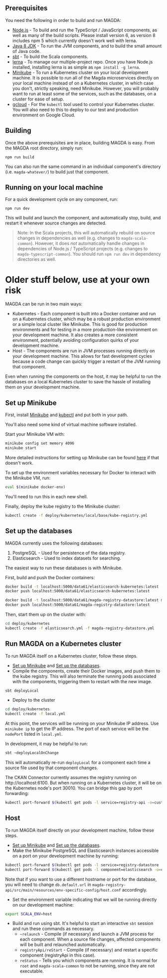 ## Prerequisites

You need the following in order to build and run MAGDA:

* [Node.js](https://nodejs.org/en/) - To build and run the TypeScript / JavaScript components, as well as many of the build scripts.  Please install version 6, as version 8 includes npm 5 which currently doesn't work well with lerna.
* [Java 8 JDK](http://www.oracle.com/technetwork/java/javase/downloads/jdk8-downloads-2133151.html) - To run the JVM components, and to build the small amount of Java code.
* [sbt](http://www.scala-sbt.org/) - To build the Scala components.
* [lerna](https://lernajs.io/) - To manage our multiple-project repo.  Once you have Node.js installed, installing lerna is as simple as `npm install -g lerna`.
* [Minikube](https://github.com/kubernetes/minikube) - To run a Kubernetes cluster on your local development machine.  It is possible to run all of the Magda microservices directly on your local machine instead of on a Kubernetes cluster, in which case you don't, strictly speaking, need Minikube.  However, you will probably want to run at least some of the services, such as the databases, on a cluster for ease of setup.
* [gcloud](https://cloud.google.com/sdk/gcloud/) - For the `kubectl` tool used to control your Kubernetes cluster.  You will also need to this to deploy to our test and production environment on Google Cloud.

## Building

Once the above prerequisites are in place, building MAGDA is easy.  From the MAGDA root directory, simply run:

```
npm run build
```

You can also run the same command in an individual component's directory (i.e. `magda-whatever/`) to build just that component.

## Running on your local machine

For a quick development cycle on any component, run:

```
npm run dev
```

This will build and launch the component, and automatically stop, build, and restart it whenever source changes are detected.

> Note: In the Scala projects, this will automatically rebuild on source changes in dependencies as well (e.g. changes to `magda-scala-common`).  However, it does _not_ automatically handle changes in dependencies of Node.js / TypeScript projects (e.g. changes to `magda-typescript-common`).  You should run `npm run dev` in dependency directories as well.

# Older stuff below, use at your own risk

MAGDA can be run in two main ways:

* Kubernetes - Each component is built into a Docker container and run on a Kubernetes cluster, which may be a robust production environment or a simple local cluster like Minikube.  This is good for production environments and for testing in a more production-like environment on your development machine.  It also creates a more consistent environment, potentially avoiding configuration quirks of your development machine.
* Host - The components are run in JVM processes running directly on your development machine.  This allows for fast development cycles because a code change can quickly trigger a restart of the JVM running that component. 

Even when running the components on the host, it may be helpful to run the databases on a local Kubernetes cluster to save the hassle of installing them on your development machine.

## Set up Minikube

First, install [Minikube](https://github.com/kubernetes/minikube/releases) and [kubectl](https://kubernetes.io/docs/user-guide/prereqs/) and put both in your path.

You'll also need some kind of virtual machine software installed.

Start your Minikube VM with:

```bash
minikube config set memory 4096
minikube start
```

More detailed instructions for setting up Minikube can be found [here](https://github.com/kubernetes/minikube) if that doesn't work.

To set up the environment variables necessary for Docker to interact with the Minikube VM, run:

```bash
eval $(minikube docker-env)
```

You'll need to run this in each new shell.

Finally, deploy the kube registry to the Minikube cluster:

```bash
kubectl create -f deploy/kubernetes/local/base/kube-registry.yml
```

## Set up the databases

MAGDA currently uses the following databases:

1. PostgreSQL - Used for persistence of the data registry.
2. Elasticsearch - Used to index datasets for searching.

The easiest way to run these databases is with Minikube.

First, build and push the Docker containers:

```bash
docker build -t localhost:5000/data61/elasticsearch-kubernetes:latest -f deploy/docker/elasticsearch-kubernetes.dockerfile deploy/docker
docker push localhost:5000/data61/elasticsearch-kubernetes:latest

docker build -t localhost:5000/data61/magda-registry-datastore:latest magda-registry-datastore
docker push localhost:5000/data61/magda-registry-datastore:latest
```

Then, start them up on the cluster with:

```bash
cd deploy/kubernetes
kubectl create -f elasticsearch.yml -f magda-registry-datastore.yml
```

## Run MAGDA on a Kubernetes cluster

To run MAGDA itself on a Kubernetes cluster, follow these steps.

* [Set up Minikube](#set-up-minikube) and [Set up the databases](#set-up-the-databases).
* Compile the components, create their Docker images, and push them to the kube registry.  This will also terminate the running pods associated with the components, triggering them to restart with the new image.

```bash
sbt deployLocal
```

* Deploy to the cluster
 
```bash
cd deploy/kubernetes
kubectl create -f local.yml
```

At this point, the services will be running on your Minikube IP address.  Use `minikube ip` to get the IP address.  The port of each service will be the `nodePort` listed in `local.yml`.

In development, it may be helpful to run:

```bash
sbt ~deployLocalOnChange
```

This will automatically re-run `deployLocal` for a component each time a source file used by that component changes. 

The CKAN Connector currently assumes the registry running on http://localhost:6100.  But when running on a Kubernetes cluster, it will be on the Kubernetes node's port 30010.  You can bridge this gap by port forwarding:

```bash
kubectl port-forward $(kubectl get pods -l service=registry-api -o=custom-columns=NAME:.metadata.name --no-headers) 6100:80 > /dev/null &
```

## Host

To run MAGDA itself directly on your development machine, follow these steps.

* [Set up Minikube](#set-up-minikube) and [Set up the databases](#set-up-the-databases).
* Make the Minikube PostgreSQL and Elasticsearch instances accessible on a port on your development machine by running:

```bash
kubectl port-forward $(kubectl get pods -l service=registry-datastore -o=custom-columns=NAME:.metadata.name --no-headers) 5432 > /dev/null &
kubectl port-forward $(kubectl get pods -l component=elasticsearch -o=custom-columns=NAME:.metadata.name --no-headers) 9300 > /dev/null &
```

Note that if you want to use a different hostname or port for the database, you will need to change `db.default.url` in `magda-registry-api/src/main/resources/env-specific-config/host.conf` accordingly.

* Set the environment variable indicating that we will be running directly on our development machine:

```bash
export SCALA_ENV=host
```

* Build and run using sbt.  It's helpful to start an interactive `sbt` session and run these commands as necessary.
  * `~relaunch` - Compile (if necessary) and launch a JVM process for each component.  When a source file changes, affected components will be built and relaunched automatically.
  * `registryApi/reStart` - Compile (if necessary) and restart a specific component (registryApi in this case).
  * `reStatus` - Tells you which components are running.  It is normal for `root` and `magda-scala-common` to not be running, since they are not executable.
